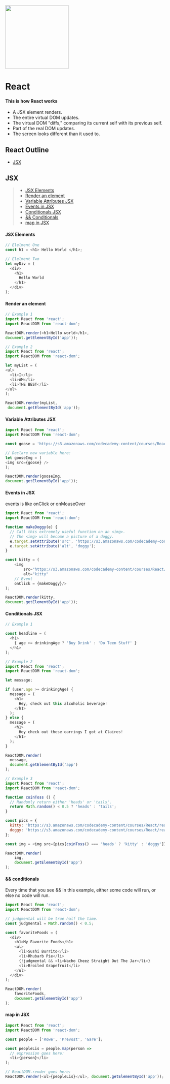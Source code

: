 <img src="https://upload.wikimedia.org/wikipedia/commons/thumb/a/a7/React-icon.svg/512px-React-icon.svg.png" width="200" style='centerme'>

# React 

#### This is how React works
- A JSX element renders.
- The entire virtual DOM updates.
- The virtual DOM "diffs," comparing its current self with its previous self.
- Part of the real DOM updates.
- The screen looks different than it used to.



## React Outline  

- [JSX](#jsx) 


## JSX
> - [JSX Elements](#jsx-elements)
> - [Render an element](#render-an-element)
> - [Variable Attributes JSX](#variable-attributes-jsx)
> - [Events in JSX](#events-in-jsx)
> - [Conditionals JSX](#conditionals-jsx)
> - [&& Conditionals](#&&-conditionals)
> - [map in JSX](#map-in-jsx)

#### JSX Elements
```javascript 
// Elelment One
const h1 = <h1> Hello World </h1>;

// Elelment Two
let myDiv = (
  <div>
    <h1>
      Hello World
    </h1>
  </div> 
);
```
#### Render an element 

```javascript
// Example 1
import React from 'react';
import ReactDOM from 'react-dom';

ReactDOM.render(<h1>Hello world</h1>,
document.getElementById('app'));

// Example 2
import React from 'react';
import ReactDOM from 'react-dom';

let myList = (
<ul>
  <li>I</li> 
  <li>AM</li> 
  <li>THE BEST</li> 
</ul> 
);

ReactDOM.render(myList,
 document.getElementById('app'));
```

#### Variable Attributes JSX
```javascript 
import React from 'react';
import ReactDOM from 'react-dom';

const goose = 'https://s3.amazonaws.com/codecademy-content/courses/React/react_photo-goose.jpg';

// Declare new variable here:
let gooseImg = (
<img src={goose} />
);

ReactDOM.render(gooseImg, 
document.getElementById('app'));
```

#### Events in JSX
events is like onClick or onMouseOver

```javascript 
import React from 'react';
import ReactDOM from 'react-dom';

function makeDoggy(e) {
  // Call this extremely useful function on an <img>.
  // The <img> will become a picture of a doggy.
  e.target.setAttribute('src', 'https://s3.amazonaws.com/codecademy-content/courses/React/react_photo-puppy.jpeg');
  e.target.setAttribute('alt', 'doggy');
}

const kitty = (
	<img 
		src="https://s3.amazonaws.com/codecademy-content/courses/React/react_photo-kitty.jpg" 
		alt="kitty"
    // Event
    onClick = {makeDoggy}/>
);

ReactDOM.render(kitty,
document.getElementById('app'));
```

#### Conditionals JSX

```javascript 
// Example 1

const headline = (
  <h1>
    { age >= drinkingAge ? 'Buy Drink' : 'Do Teen Stuff' }
  </h1>
);

// Example 2
import React from 'react';
import ReactDOM from 'react-dom';

let message;

if (user.age >= drinkingAge) {
  message = (
    <h1>
      Hey, check out this alcoholic beverage!
    </h1>
  );
} else {
  message = (
    <h1>
      Hey check out these earrings I got at Claires!
    </h1>
  );
}

ReactDOM.render(
  message, 
  document.getElementById('app')
);

// Example 3
import React from 'react';
import ReactDOM from 'react-dom';

function coinToss () {
  // Randomly return either 'heads' or 'tails'.
  return Math.random() < 0.5 ? 'heads' : 'tails';
}

const pics = {
  kitty: 'https://s3.amazonaws.com/codecademy-content/courses/React/react_photo-kitty.jpg',
  doggy: 'https://s3.amazonaws.com/codecademy-content/courses/React/react_photo-puppy.jpeg'
};

const img = <img src={pics[coinToss() === 'heads' ? 'kitty' : 'doggy']} />;

ReactDOM.render(
	img, 
	document.getElementById('app')
);
```

#### && conditionals
Every time that you see && in this example, either some code will run, or else no code will run.

```javascript 
import React from 'react';
import ReactDOM from 'react-dom';

// judgmental will be true half the time.
const judgmental = Math.random() < 0.5;

const favoriteFoods = (
  <div>
    <h1>My Favorite Foods</h1>
    <ul>
      <li>Sushi Burrito</li>
      <li>Rhubarb Pie</li>
      {!judgmental && <li>Nacho Cheez Straight Out The Jar</li>}
      <li>Broiled Grapefruit</li>
    </ul>
  </div>
);

ReactDOM.render(
	favoriteFoods, 
	document.getElementById('app')
);
```

#### map in JSX 

```javascript 
import React from 'react';
import ReactDOM from 'react-dom';

const people = ['Rowe', 'Prevost', 'Gare'];

const peopleLis = people.map(person =>
  // expression goes here:
  <li>{person}</li>
);

// ReactDOM.render goes here:
ReactDOM.render(<ul>{peopleLis}</ul>, document.getElementById('app'));
```











